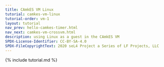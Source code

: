 ```yaml
---
title: CAmkES VM Linux
tutorial: camkes-vm-linux
tutorial-order: vm-1
layout: tutorial
nav_prev: hello-camkes-timer.html
nav_next: camkes-vm-crossvm.html
description: using Linux as a guest in the CAmkES VM
SPDX-License-Identifier: CC-BY-SA-4.0
SPDX-FileCopyrightText: 2020 seL4 Project a Series of LF Projects, LLC.
---
```

{% include tutorial.md %}
